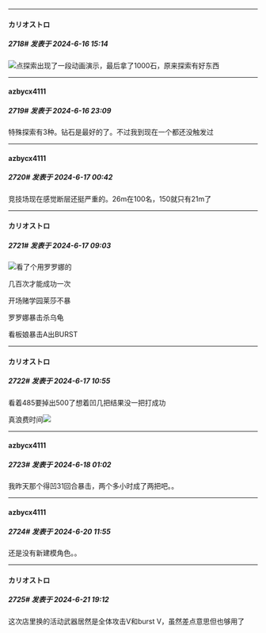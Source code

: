 ﻿
*****

####  カリオストロ  
##### 2718#       发表于 2024-6-16 15:14

<img src="https://static.saraba1st.com/image/smiley/face2017/018.png" referrerpolicy="no-referrer">点探索出现了一段动画演示，最后拿了1000石，原来探索有好东西


*****

####  azbycx4111  
##### 2719#       发表于 2024-6-16 23:09

特殊探索有3种。钻石是最好的了。不过我到现在一个都还没触发过


*****

####  azbycx4111  
##### 2720#       发表于 2024-6-17 00:42

竞技场现在感觉断层还挺严重的。26m在100名，150就只有21m了


*****

####  カリオストロ  
##### 2721#       发表于 2024-6-17 09:03

<img src="https://static.saraba1st.com/image/smiley/face2017/004.gif">看了个用罗罗娜的

几百次才能成功一次

开场赌学园莱莎不暴

罗罗娜暴击杀乌龟

看板娘暴击A出BURST


*****

####  カリオストロ  
##### 2722#       发表于 2024-6-17 10:55

看着485要掉出500了想着凹几把结果没一把打成功

真浪费时间<img src="https://static.saraba1st.com/image/smiley/face2017/004.gif" referrerpolicy="no-referrer">


*****

####  azbycx4111  
##### 2723#       发表于 2024-6-18 01:02

我昨天那个得凹31回合暴击，两个多小时成了两把吧。。


*****

####  azbycx4111  
##### 2724#       发表于 2024-6-20 11:55

还是没有新建模角色。。


*****

####  カリオストロ  
##### 2725#       发表于 2024-6-21 19:12

这次店里换的活动武器居然是全体攻击V和burst V，虽然差点意思但也够用了

